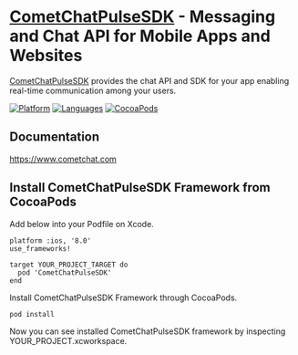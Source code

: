 # [CometChatPulseSDK](https://www.cometchat.com) - Messaging and Chat API for Mobile Apps and Websites
[CometChatPulseSDK](https://cometchat.com) provides the chat API and SDK for your app enabling real-time communication among your users.

[![Platform](https://img.shields.io/badge/platform-iOS-orange.svg)](https://cocoapods.org/pods/CometChatPulseSDK)
[![Languages](https://img.shields.io/badge/language-Objective--C%20%7C%20Swift-orange.svg)](https://github.com/CometChat-Pulse/ios-chat-sdk)
[![CocoaPods](https://img.shields.io/badge/pod-v0.0.3-green.svg)](https://cocoapods.org/pods/CometChatPulseSDK)

## Documentation
https://www.cometchat.com

## Install CometChatPulseSDK Framework from CocoaPods

Add below into your Podfile on Xcode.

```
platform :ios, '8.0'
use_frameworks!

target YOUR_PROJECT_TARGET do
  pod 'CometChatPulseSDK'
end
```

Install CometChatPulseSDK Framework through CocoaPods.

```
pod install
```

Now you can see installed CometChatPulseSDK framework by inspecting YOUR_PROJECT.xcworkspace.
